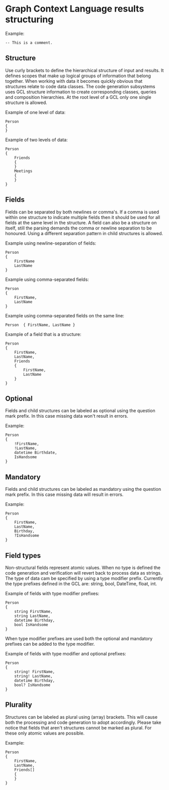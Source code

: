 # Graph Context Language results structuring

Example:
```
-- This is a comment.
```

## Structure
Use curly brackets to define the hierarchical structure of input and results. 
It defines scopes that make up logical groups of information that belong together. When working with data it becomes quickly obvious that structures relate to code data classes. The code generation subsystems uses GCL structure information to create corresponding classes, queries and composition hierarchies. 
At the root level of a GCL only one single structure is allowed.

Example of one level of data:
```
Person
{
}
```

Example of two levels of data:
```
Person
{
    Friends
    {
    }
    Meetings
    {
    }
}
```

## Fields
Fields can be separated by both newlines or comma's. If a comma is used within one structure to indicate multiple fields then it should be used for all fields at the same level in the structure. 
A field can also be a structure on itself, still the parsing demands the comma or newline separation to be honoured. Using a different separation pattern in child structures is allowed.

Example using newline-separation of fields:
```
Person
{
    FirstName
    LastName
}
```

Example using comma-separated fields:
```
Person
{
    FirstName,
    LastName
}
```
Example using comma-separated fields on the same line:
```
Person  { FirstName, LastName }
```

Example of a field that is a structure:
```
Person
{
    FirstName,
    LastName,
    Friends
    {
        FirstName,
        LastName
    }
}
```

## Optional
Fields and child structures can be labeled as optional using the question mark prefix. In this case missing data won't result in errors.

Example:
```
Person 
{
    !FirstName,
    !LastName,
    datetime Birthdate,
    IsHandsome
}
```

## Mandatory
Fields and child structures can be labeled as mandatory using the question mark prefix. In this case missing data will result in errors.

Example:
```
Person
{
    FirstName,
    LastName,
    Birthday,
    ?IsHandsome
}
```

## Field types
Non-structural fields represent atomic values. When no type is defined the code generation and verification will revert back to process data as strings. 
The type of data cam be specified by using a type modifier prefix. 
Currently the type prefixes defined in the GCL are: string, bool, DateTime, float, int.

Example of fields with type modifier prefixes:
```
Person
{
    string FirstName,
    string LastName,
    datetime Birthday,
    bool IsHandsome
}
```

When type modifier prefixes are used both the optional and mandatory prefixes can be added to the type modifier.

Example of fields with type modifier and optional prefixes:
```
Person
{
    string! FirstName,
    string! LastName,
    datetime Birthday,
    bool? IsHandsome
}
```

## Plurality
Structures can be labeled as plural using (array) brackets. This will cause both the processing and code generation to adopt accordingly.
Please take notice that fields that aren't structures cannot be marked as plural. For these only atomic values are possible.

Example:
```
Person
{
    FirstName,
    LastName,
    Friends[]
    {
    }
}
```
